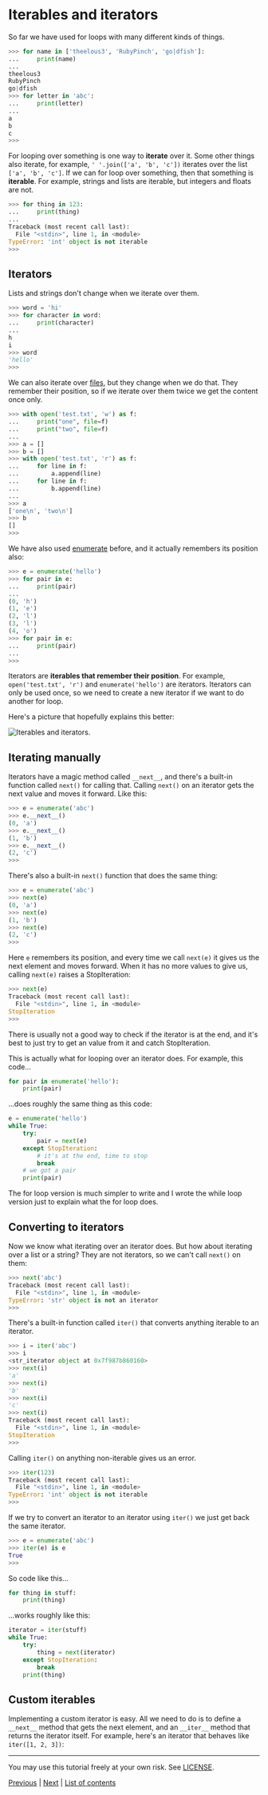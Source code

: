 # Iterables and iterators

So far we have used for loops with many different kinds of things.

```py
>>> for name in ['theelous3', 'RubyPinch', 'go|dfish']:
...     print(name)
... 
theelous3
RubyPinch
go|dfish
>>> for letter in 'abc':
...     print(letter)
... 
a
b
c
>>> 
```

For looping over something is one way to **iterate** over it. Some other 
things also iterate, for example, `' '.join(['a', 'b', 'c'])` iterates 
over the list `['a', 'b', 'c']`. If we can for loop over something, then 
that something is **iterable**. For example, strings and lists are 
iterable, but integers and floats are not.

```py
>>> for thing in 123:
...     print(thing)
... 
Traceback (most recent call last):
  File "<stdin>", line 1, in <module>
TypeError: 'int' object is not iterable
>>> 
```

## Iterators

Lists and strings don't change when we iterate over them.

```py
>>> word = 'hi'
>>> for character in word:
...     print(character)
... 
h
i
>>> word
'hello'
>>> 
```

We can also iterate over [files](../basics/files.md), but they change 
when we do that. They remember their position, so if we iterate over 
them twice we get the content once only.

```py
>>> with open('test.txt', 'w') as f:
...     print("one", file=f)
...     print("two", file=f)
... 
>>> a = []
>>> b = []
>>> with open('test.txt', 'r') as f:
...     for line in f:
...         a.append(line)
...     for line in f:
...         b.append(line)
... 
>>> a
['one\n', 'two\n']
>>> b
[]
>>> 
```

We have also used [enumerate](../basics/trey-hunner-zip-and-enumerate.md)
before, and it actually remembers its position also:

```py
>>> e = enumerate('hello')
>>> for pair in e:
...     print(pair)
... 
(0, 'h')
(1, 'e')
(2, 'l')
(3, 'l')
(4, 'o')
>>> for pair in e:
...     print(pair)
... 
>>> 
```

Iterators are **iterables that remember their position**. For example, 
`open('test.txt', 'r')` and `enumerate('hello')` are iterators. 
Iterators can only be used once, so we need to create a new iterator if 
we want to do another for loop.

Here's a picture that hopefully explains this better:

![Iterables and iterators.](../images/iters.png)

## Iterating manually

Iterators have a magic method called `__next__`, and there's a built-in 
function called `next()` for calling that. Calling `next()` on an 
iterator gets the next value and moves it forward. Like this:

```py
>>> e = enumerate('abc')
>>> e.__next__()
(0, 'a')
>>> e.__next__()
(1, 'b')
>>> e.__next__()
(2, 'c')
>>> 
```

There's also a built-in `next()` function that does the same thing:

```py
>>> e = enumerate('abc')
>>> next(e)
(0, 'a')
>>> next(e)
(1, 'b')
>>> next(e)
(2, 'c')
>>> 
```

Here `e` remembers its position, and every time we call `next(e)` it 
gives us the next element and moves forward. When it has no more values 
to give us, calling `next(e)` raises a StopIteration:

```py
>>> next(e)
Traceback (most recent call last):
  File "<stdin>", line 1, in <module>
StopIteration
>>> 
```

There is usually not a good way to check if the iterator is at the end, 
and it's best to just try to get an value from it and catch 
StopIteration.

This is actually what for looping over an iterator does. For example, 
this code...

```py
for pair in enumerate('hello'):
    print(pair)
```

...does roughly the same thing as this code:

```py
e = enumerate('hello')
while True:
    try:
        pair = next(e)
    except StopIteration:
        # it's at the end, time to stop
        break
    # we got a pair
    print(pair)
```

The for loop version is much simpler to write and I wrote the while loop 
version just to explain what the for loop does.

## Converting to iterators

Now we know what iterating over an iterator does. But how about 
iterating over a list or a string? They are not iterators, so we can't 
call `next()` on them:

```py
>>> next('abc')
Traceback (most recent call last):
  File "<stdin>", line 1, in <module>
TypeError: 'str' object is not an iterator
>>> 
```

There's a built-in function called `iter()` that converts anything 
iterable to an iterator.

```py
>>> i = iter('abc')
>>> i
<str_iterator object at 0x7f987b860160>
>>> next(i)
'a'
>>> next(i)
'b'
>>> next(i)
'c'
>>> next(i)
Traceback (most recent call last):
  File "<stdin>", line 1, in <module>
StopIteration
>>> 
```

Calling `iter()` on anything non-iterable gives us an error.

```py
>>> iter(123)
Traceback (most recent call last):
  File "<stdin>", line 1, in <module>
TypeError: 'int' object is not iterable
>>> 
```

If we try to convert an iterator to an iterator using `iter()` we just 
get back the same iterator.

```py
>>> e = enumerate('abc')
>>> iter(e) is e
True
>>> 
```

So code like this...

```py
for thing in stuff:
    print(thing)
```

...works roughly like this:

```py
iterator = iter(stuff)
while True:
    try:
        thing = next(iterator)
    except StopIteration:
        break
    print(thing)
```

## Custom iterables

Implementing a custom iterator is easy. All we need to do is to define a 
`__next__` method that gets the next element, and an `__iter__` method 
that returns the iterator itself. For example, here's an iterator that
behaves like `iter([1, 2, 3])`:



***

You may use this tutorial freely at your own risk. See
[LICENSE](../LICENSE).

[Previous](magicmethods.md) | [Next](../README.md) |
[List of contents](../README.md#advanced)
